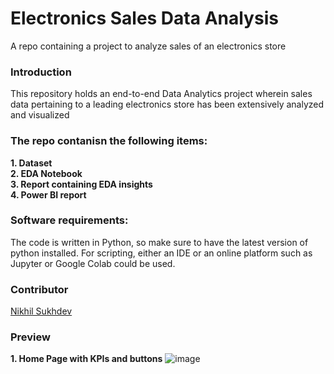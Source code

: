 # Electronics Sales Data Analysis
A repo containing a project to analyze sales of an electronics store

### Introduction
This repository holds an end-to-end Data Analytics project wherein sales data pertaining to a leading electronics store has been extensively analyzed and visualized 
### The repo contanisn the following items: 
**1. Dataset**
<br>
**2. EDA Notebook**
<br>
**3. Report containing EDA insights**
<br>
**4. Power BI report**
<br>

### Software requirements:

The code is written in Python, so make sure to have the latest version of python installed. For scripting, either an IDE or an online platform such as Jupyter or Google Colab could be used.

### Contributor

[Nikhil Sukhdev](https://github.com/nikhilsukhdev)

### Preview

**1. Home Page with KPIs and buttons**
![image](https://github.com/nikhilsukhdev/Sales-Data-Analysis/assets/46552468/11316232-4bd8-43bc-b8df-9fc787199cb5)




